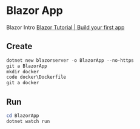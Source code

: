 # Blazor App

Blazor Intro
[Blazor Tutorial | Build your first app](https://dotnet.microsoft.com/learn/aspnet/blazor-tutorial/intro)

## Create

```powershell
dotnet new blazorserver -o BlazorApp --no-https
git a BlazorApp
mkdir docker
code docker\Dockerfile
git a docker
```

## Run

```powershell
cd BlazorApp
dotnet watch run
```